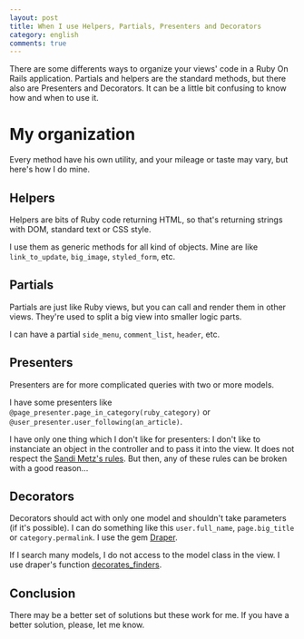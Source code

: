 ```yaml
---
layout: post
title: When I use Helpers, Partials, Presenters and Decorators
category: english
comments: true
---
```


There are some differents ways to organize your views' code in a Ruby On Rails application.
Partials and helpers are the standard methods, but there also are Presenters and Decorators.
It can be a little bit confusing to know how and when to use it.

My organization
===========

Every method have his own utility, and your mileage or taste may vary, but here's how I do mine.

Helpers
-------

Helpers are bits of Ruby code returning HTML, so that's returning strings with DOM, standard text or CSS style.

I use them as generic methods for all kind of objects.
Mine are like `link_to_update`, `big_image`, `styled_form`, etc.


Partials
-------

Partials are just like Ruby views, but you can call and render them in other views.
They're used to split a big view into smaller logic parts.

I can have a partial `side_menu`, `comment_list`, `header`, etc.

Presenters
----------
Presenters are for more complicated queries with two or more models.

I have some presenters like `@page_presenter.page_in_category(ruby_category)` or `@user_presenter.user_following(an_article)`.

I have only one thing which I don't like for presenters: I don't like to instanciate an object in the controller and to pass it into the view.
It does not respect the [Sandi Metz's rules](http://robots.thoughtbot.com/post/50655960596/sandi-metz-rules-for-developers).
But then, any of these rules can be broken with a good reason...


Decorators
----------
Decorators should act with only one model and shouldn't take parameters (if it's possible).
I can do something like this `user.full_name`, `page.big_title` or `category.permalink`.
I use the gem [Draper](https://github.com/drapergem/draper).

If I search many models, I do not access to the model class in the view.
I use draper's function [decorates_finders](https://github.com/drapergem/draper#decorated-finders).


Conclusion
----------
There may be a better set of solutions but these work for me.
If you have a better solution, please, let me know.

